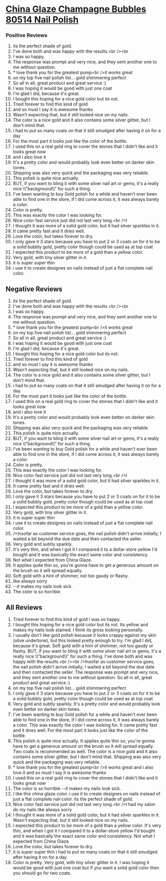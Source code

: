 # [China Glaze Champagne Bubbles 80514 Nail Polish](https://products.checkmycream.com/products/China-Glaze-Champagne-Bubbles-80514-Nail-Polish.html)

### Positive Reviews

<ol>
      <li>its the perfect shade of gold.</li>
      <li>I&#x27;ve done both and was happy with the results.&lt;br /&gt;&lt;br</li>
      <li>I was so happy.</li>
      <li>The response was prompt and very nice, and they sent another one to me without question.</li>
      <li>* love thank you for the greatest  pump&lt;br /&gt;it works great</li>
      <li>on my top five nail polish list... gold shimmering perfect</li>
      <li>So all in all, great product and great service :)</li>
      <li>I was hoping it would be good with just one coat</li>
      <li>I&#x27;m glad I did, because it&#x27;s great.</li>
      <li>I bought this hoping for a nice gold color but its not.</li>
      <li>Tried forever to find this kind of gold</li>
      <li>and so must I say it is awesome thanks</li>
      <li>Wasn&#x27;t expecting that, but it still looked nice on my nails.</li>
      <li>The color is a nice gold and it also contains some silver glitter, but I don&#x27;t mind that.</li>
      <li>i had to put so many coats on that it still smudged after having it on for a day</li>
      <li>For the most part it looks just like the color of the bottle.</li>
      <li>I used this on a real gold ring to cover the stones that I didn&#x27;t like and it looks great now</li>
      <li>and i also love it</li>
      <li>It&#x27;s a pretty color and would probably look even better on darker skin tones.</li>
      <li>Shipping was also very quick and the packaging was very reliable.</li>
      <li>This polish is quite nice actually.</li>
      <li>BUT, if you want to bling it with some silver nail art or gems, it&#x27;s a really nice \\&quot;background\\&quot; for such a thing.</li>
      <li>I&#x27;ve been wanting to buy Gold polish for a while and haven&#x27;t ever been able to find one in the store, if I did come across it, it was always barely a color.</li>
      <li>Color is pretty.</li>
      <li>This was exactly the color I was looking for.</li>
      <li>Nice color fast service just did not last very long.&lt;br /&gt;I</li>
      <li>I thought it was more of a solid gold color, but it had silver sparkles in it.</li>
      <li>It came pretty fast and it dries well.</li>
      <li>Love the color, but takes forever to dry.</li>
      <li>I only gave it 3 stars because you have to put 2 or 3 coats on for it to be a solid bubbly gold, pretty color though could be used as at top coat</li>
      <li>I expected this product to be more of a gold than a yellow color.</li>
      <li>Very gold, with tiny silver glitter in it.</li>
      <li>it is super super thin</li>
      <li>i use it to create designes on nails instead of just a flat complete nail color.</li>
</ol>


<h2>Negative Reviews</h2>
<ol>
<li> its the perfect shade of gold.</li>
<li> I&#x27;ve done both and was happy with the results.&lt;br /&gt;&lt;br</li>
<li> I was so happy.</li>
<li> The response was prompt and very nice, and they sent another one to me without question.</li>
<li> * love thank you for the greatest  pump&lt;br /&gt;it works great</li>
<li> on my top five nail polish list... gold shimmering perfect</li>
<li> So all in all, great product and great service :)</li>
<li> I was hoping it would be good with just one coat</li>
<li> I&#x27;m glad I did, because it&#x27;s great.</li>
<li> I bought this hoping for a nice gold color but its not.</li>
<li> Tried forever to find this kind of gold</li>
<li> and so must I say it is awesome thanks</li>
<li> Wasn&#x27;t expecting that, but it still looked nice on my nails.</li>
<li> The color is a nice gold and it also contains some silver glitter, but I don&#x27;t mind that.</li>
<li> i had to put so many coats on that it still smudged after having it on for a day</li>
<li> For the most part it looks just like the color of the bottle.</li>
<li> I used this on a real gold ring to cover the stones that I didn&#x27;t like and it looks great now</li>
<li> and i also love it</li>
<li> It&#x27;s a pretty color and would probably look even better on darker skin tones.</li>
<li> Shipping was also very quick and the packaging was very reliable.</li>
<li> This polish is quite nice actually.</li>
<li> BUT, if you want to bling it with some silver nail art or gems, it&#x27;s a really nice \\&quot;background\\&quot; for such a thing.</li>
<li> I&#x27;ve been wanting to buy Gold polish for a while and haven&#x27;t ever been able to find one in the store, if I did come across it, it was always barely a color.</li>
<li> Color is pretty.</li>
<li> This was exactly the color I was looking for.</li>
<li> Nice color fast service just did not last very long.&lt;br /&gt;I</li>
<li> I thought it was more of a solid gold color, but it had silver sparkles in it.</li>
<li> It came pretty fast and it dries well.</li>
<li> Love the color, but takes forever to dry.</li>
<li> I only gave it 3 stars because you have to put 2 or 3 coats on for it to be a solid bubbly gold, pretty color though could be used as at top coat</li>
<li> I expected this product to be more of a gold than a yellow color.</li>
<li> Very gold, with tiny silver glitter in it.</li>
<li> it is super super thin</li>
<li> i use it to create designes on nails instead of just a flat complete nail color.</li>
<li> /&gt;Insofar as customer service goes, the nail polish didn&#x27;t arrive initially; I waited a bit beyond the due date and then contacted the seller.</li>
<li> Very gold and subtly sparkly.  </li>
<li> It&#x27;s very thin, and when I got it I compared it to a dollar-store yellow I&#x27;d bought and it was basically the exact same color and consistency.</li>
<li> Not what I expected from China Glaze.</li>
<li> It applies quite thin so, you&#x27;re gonna have to get a generous amount on the brush so it will spread equally.</li>
<li> Soft gold with a hint of shimmer, not too gaudy or flashy.</li>
<li> like always sorry</li>
<li> --it makes my nails look sick.</li>
<li> The color is so horrible</li>
</ol>

<h2>All Reviews</h2>

<ol>
    <li> Tried forever to find this kind of gold I was so happy.</li>
    <li> I bought this hoping for a nice gold color but its not. Its yellow and makes my nails look stained. I think its gross looking personally.</li>
    <li> I usually don&#x27;t like gold polish because it looks crappy against my skin (olive undertone), but this looked pretty enough to try. I&#x27;m glad I did, because it&#x27;s great. Soft gold with a hint of shimmer, not too gaudy or flashy. BUT, if you want to bling it with some silver nail art or gems, it&#x27;s a really nice \\&quot;background\\&quot; for such a thing. I&#x27;ve done both and was happy with the results.&lt;br /&gt;&lt;br /&gt;Insofar as customer service goes, the nail polish didn&#x27;t arrive initially; I waited a bit beyond the due date and then contacted the seller. The response was prompt and very nice, and they sent another one to me without question. So all in all, great product and great service :)</li>
    <li> on my top five nail polish list... gold shimmering perfect</li>
    <li> I only gave it 3 stars because you have to put 2 or 3 coats on for it to be a solid bubbly gold, pretty color though could be used as at top coat</li>
    <li> Very gold and subtly sparkly.  It&#x27;s a pretty color and would probably look even better on darker skin tones.</li>
    <li> I&#x27;ve been wanting to buy Gold polish for a while and haven&#x27;t ever been able to find one in the store, if I did come across it, it was always barely a color. This was exactly the color I was looking for. It came pretty fast and it dries well. For the most part it looks just like the color of the bottle.</li>
    <li> This polish is quite nice actually. It applies quite thin so, you&#x27;re gonna have to get a generous amount on the brush so it will spread equally. Two coats is recommended as well. The color is a nice gold and it also contains some silver glitter, but I don&#x27;t mind that. Shipping was also very quick and the packaging was very reliable.</li>
    <li> * love thank you for the greatest  pump&lt;br /&gt;it works great and i also love it and so must I say it is awesome thanks</li>
    <li> I used this on a real gold ring to cover the stones that I didn&#x27;t like and it looks great now</li>
    <li> The color is so horrible --it makes my nails look sick.</li>
    <li> I like this china glaze color..i use it to create designes on nails instead of just a flat complete nail color. its the perfect shade of gold.</li>
    <li> Nice color fast service just did not last very long.&lt;br /&gt;I had my salon do my nails like always sorry</li>
    <li> I thought it was more of a solid gold color, but it had silver sparkles in it. Wasn&#x27;t expecting that, but it still looked nice on my nails.</li>
    <li> I expected this product to be more of a gold than a yellow color. It&#x27;s very thin, and when I got it I compared it to a dollar-store yellow I&#x27;d bought and it was basically the exact same color and consistency. Not what I expected from China Glaze.</li>
    <li> Love the color, but takes forever to dry.</li>
    <li> it is super super thin i had to put so many coats on that it still smudged after having it on for a day</li>
    <li> Color is pretty. Very gold, with tiny silver glitter in it. I was hoping it would be good with just one coat but if you want a solid gold color then you should go for two coats.</li>
</ol>




